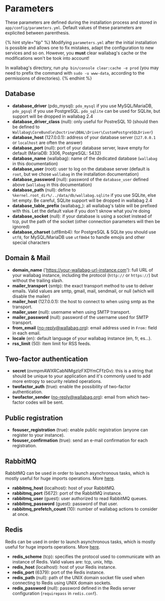 # Parameters

These parameters are defined during the installation process and stored in `app/config/parameters.yml`. Default values of these parameters are explicited between parenthesis.

{% hint style="tip" %}
Modifying `parameters.yml` after the initial installation is possible and allows one to fix mistakes, adapt the configuration to new services and so on. However, you **must** clear wallabag's cache or the modifications won't be took into account!

In wallabag's directory, run `php bin/console clear:cache -e prod` (you may need to prefix the command with `sudo -u www-data`, according to the permissions of directories).
{% endhint %}

## Database

- **database_driver** (pdo_mysql): `pdo_mysql` if you use MySQL/MariaDB, `pdo_pgsql` if you use PostgreSQL. `pdo_sqlite` can be used for SQLite, but support will be dropped in wallabag 2.4
- **database_driver_class** (null): only useful for PostreSQL 10 (should then be defined to `Wallabag\CoreBundle\Doctrine\DBAL\Driver\CustomPostgreSQLDriver`)
- **database_host** (127.0.0.1): address of your database server (`127.0.0.1` or `localhost` are often the answer)
- **database_port** (null): port of your database server, leave empty for default (MariaDB: 3306, PostgreSQL: 5432)
- **database_name** (wallabag): name of the dedicated database (`wallabag` in this documentation)
- **database_user** (root): user to log on the database server (default is `root`, but we chose `wallabag` in the installation documentation)
- **database_password** (null): password of the `database_user` defined above (`wallabag` in this documentation)
- **database_path** (null): define to `%kernel.root_dir%/../data/db/wallabag.sqlite` if you use SQLite, else let empty. Be careful, SQLite support will be dropped in wallabag 2.4
- **database_table_prefix** (wallabag_): all wallabag's table will be prefixed with this. Let the default value if you don't sknow what you're doing
- **database_socket** (null): if your database is using a socket instead of tcp, put the path of the socket (other connection parameters will then be ignored)
- **database_charset** (utf8mb4): for PostgreSQL & SQLite you should use `utf8`, for MySQL/MariaDB use `utf8mb4` to handle emojis and other special characters

## Domain & Mail

- **domain_name** ('https://your-wallabag-url-instance.com'): full URL of your wallabag instance, including the protocol (`http://` or `https://`) but without the trailing slash.
- **mailer_transport** (smtp): the exact transport method to use to deliver emails. Valid values are smtp, gmail, mail, sendmail, or null (which will disable the mailer)
- **mailer_host** (127.0.0.1): the host to connect to when using smtp as the transport.
- **mailer_user** (null): username when using SMTP transport.
- **mailer_password** (null): password of the username used for SMTP transport.
- **from_email** (no-reply@wallabag.org): email address used in `From:` field in each email.
- **locale** (en): default language of your wallabag instance (en, fr, es...).
- **rss_limit** (50): item limit for RSS feeds.

## Two-factor authentication

- **secret** (ovmpmAWXRCabNlMgzlzFXDYmCFfzGv): this is a string that should be unique to your application and it's commonly used to add more entropy to security related operations.
- **twofactor_auth** (true): enable the possibility of two-factor authentication.
- **twofactor_sender** (no-reply@wallabag.org): email from which two-factor codes will be sent.

## Public registration

- **fosuser_registration** (true): enable public registration (anyone can register to your instance).
- **fosuser_confirmation** (true): send an e-mail confirmation for each registration.

## RabbitMQ

RabbitMQ can be used in order to launch asynchronous tasks, which is mostly useful for huge imports operations. More [here](asynchronous.md#install-rabbitmq-for-asynchronous-tasks).
- **rabbitmq_host** (localhost): host of your RabbitMQ.
- **rabbitmq_port** (5672): port of the RabbitMQ instance.
- **rabbitmq_user** (guest): user authorized to read RabbitMQ queues.
- **rabbitmq_password** (guest): password of that user.
- **rabbitmq_prefetch_count** (10): number of wallabag actions to consider at once.

## Redis

Redis can be used in order to launch asynchronous tasks, which is mostly useful for huge imports operations. More [here](asynchronous.md#install-redis-for-asynchronous-tasks).
- **redis_scheme** (tcp): specifies the protocol used to communicate with an instance of Redis. Valid values are: tcp, unix, http.
- **redis_host** (localhost): host of your Redis instance.
- **redis_port** (6379): port of the Redis instance.
- **redis_path** (null): path of the UNIX domain socket file used when connecting to Redis using UNIX domain sockets.
- **redis_password** (null): password defined in the Redis server configuration (`requirepass` in `redis.conf`).
